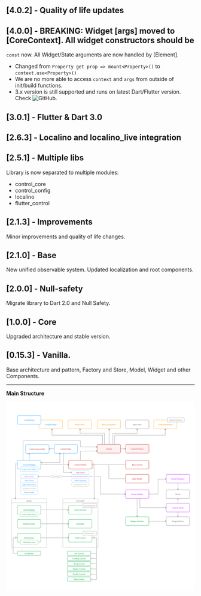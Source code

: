 ## [4.0.2] - Quality of life updates

## [4.0.0] - BREAKING: Widget [args] moved to [CoreContext]. All widget constructors should be

`const` now. All Widget/State arguments are now handled by [Element].

- Changed from ```Property get prop => mount<Property>()``` to ```context.use<Property>()```
- We are no more able to access `context` and `args` from outside of init/build functions.
- 3.x version is still supported and runs on latest Dart/Flutter version.
  Check ![GitHub](https://github.com/RomanBase/flutter_control/tree/3.x).

## [3.0.1] - Flutter & Dart 3.0

## [2.6.3] - Localino and localino_live integration

## [2.5.1] - Multiple libs

Library is now separated to multiple modules:

- control_core
- control_config
- localino
- flutter_control

## [2.1.3] - Improvements

Minor improvements and quality of life changes.

## [2.1.0] - Base

New unified observable system. Updated localization and root components.

## [2.0.0] - Null-safety

Migrate library to Dart 2.0 and Null Safety.

## [1.0.0] - Core

Upgraded architecture and stable version.

## [0.15.3] - Vanilla.

Base architecture and pattern, Factory and Store, Model, Widget and other Components.

---

**Main Structure**

![Structure](https://raw.githubusercontent.com/RomanBase/flutter_control/master/doc/structure.png)